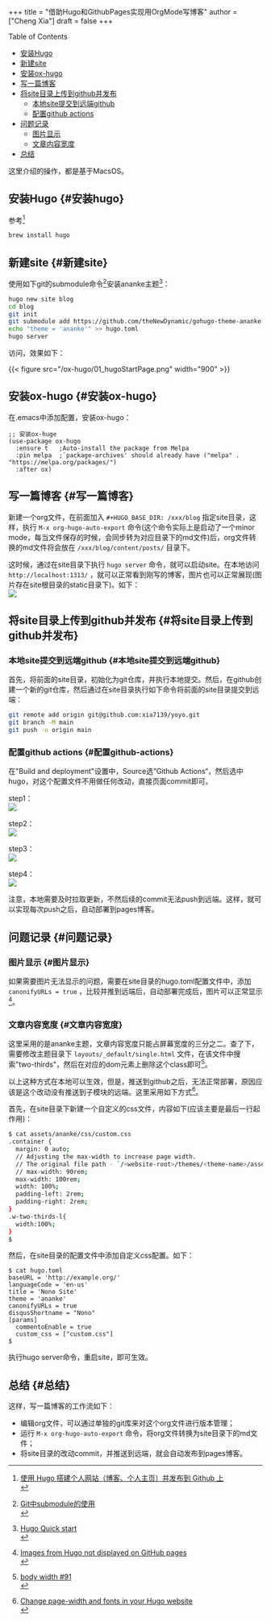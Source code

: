 +++
title = "借助Hugo和GithubPages实现用OrgMode写博客"
author = ["Cheng Xia"]
draft = false
+++

<div class="ox-hugo-toc toc">

<div class="heading">Table of Contents</div>

- [安装Hugo](#安装hugo)
- [新建site](#新建site)
- [安装ox-hugo](#安装ox-hugo)
- [写一篇博客](#写一篇博客)
- [将site目录上传到github并发布](#将site目录上传到github并发布)
    - [本地site提交到远端github](#本地site提交到远端github)
    - [配置github actions](#配置github-actions)
- [问题记录](#问题记录)
    - [图片显示](#图片显示)
    - [文章内容宽度](#文章内容宽度)
- [总结](#总结)

</div>
<!--endtoc-->

这里介绍的操作，都是基于MacsOS。 <br/>


## 安装Hugo {#安装hugo}

参考[^fn:1] <br/>

```bash
brew install hugo
```


## 新建site {#新建site}

使用如下git的submodule命令[^fn:2]安装ananke主题[^fn:3]： <br/>

```bash
hugo new site blog
cd blog
git init
git submodule add https://github.com/theNewDynamic/gohugo-theme-ananke.git themes/ananke
echo "theme = 'ananke'" >> hugo.toml
hugo server
```

访问，效果如下： <br/>

{{< figure src="/ox-hugo/01_hugoStartPage.png" width="900" >}} <br/>


## 安装ox-hugo {#安装ox-hugo}

在.emacs中添加配置，安装ox-hugo： <br/>

```emacs-lisp
;; 安装ox-huge
(use-package ox-hugo
  :ensure t   ;Auto-install the package from Melpa
  :pin melpa  ;`package-archives' should already have ("melpa" . "https://melpa.org/packages/")
  :after ox)
```


## 写一篇博客 {#写一篇博客}

新建一个org文件，在前面加入 `#+HUGO_BASE_DIR: /xxx/blog` 指定site目录，这样，执行 `M-x org-hugo-auto-export` 命令(这个命令实际上是启动了一个minor mode，每当文件保存的时候，会同步转为对应目录下的md文件)后，org文件转换的md文件将会放在 `/xxx/blog/content/posts/` 目录下。 <br/>

这时候，通过在site目录下执行 `hugo server` 命令，就可以启动site。在本地访问 `http://localhost:1313/` ，就可以正常看到刚写的博客，图片也可以正常展现(图片存在site根目录的static目录下)。如下： <br/>
![](/ox-hugo/02_hugoFirstBlogPage.png) <br/>


## 将site目录上传到github并发布 {#将site目录上传到github并发布}


### 本地site提交到远端github {#本地site提交到远端github}

首先，将前面的site目录，初始化为git仓库，并执行本地提交。然后，在github创建一个新的git仓库，然后通过在site目录执行如下命令将前面的site目录提交到远端： <br/>

```bash
git remote add origin git@github.com:xia7139/yoyo.git
git branch -M main
git push -u origin main
```


### 配置github actions {#配置github-actions}

在"Build and deployment"设置中，Source选”Github Actions“，然后选中hugo，对这个配置文件不用做任何改动，直接页面commit即可。 <br/>

step1： <br/>
![](/ox-hugo/03_githubActionsConfPageA.png) <br/>

step2： <br/>
![](/ox-hugo/03_githubActionsConfPageB.png) <br/>

step3： <br/>
![](/ox-hugo/03_githubActionsConfPageC.png) <br/>

step4： <br/>
![](/ox-hugo/03_githubActionsConfPageD.png) <br/>

注意，本地需要及时拉取更新，不然后续的commit无法push到远端。这样，就可以实现每次push之后，自动部署到pages博客。 <br/>


## 问题记录 {#问题记录}


### 图片显示 {#图片显示}

如果需要图片无法显示的问题，需要在site目录的hugo.toml配置文件中，添加 `canonifyURLs = true` ，比较并推到远端后，自动部署完成后，图片可以正常显示[^fn:4]。 <br/>


### 文章内容宽度 {#文章内容宽度}

这里采用的是ananke主题，文章内容宽度只能占屏幕宽度的三分之二。查了下，需要修改主题目录下 `layouts/_default/single.html` 文件，在该文件中搜索"two-thirds"，然后在对应的dom元素上删除这个class即可[^fn:5]。 <br/>

以上这种方式在本地可以生效，但是，推送到github之后，无法正常部署，原因应该是这个改动没有推送到子模块的远端。这里采用如下方式[^fn:6]。 <br/>

首先，在site目录下新建一个自定义的css文件，内容如下(应该主要是最后一行起作用)： <br/>

```bash
$ cat assets/ananke/css/custom.css 
.container {
  margin: 0 auto;
  // Adjusting the max-width to increase page width. 
  // The original file path - `/<website-root>/themes/<theme-name>/assets/scss/..`
  // max-width: 90rem;
  max-width: 100rem;
  width: 100%;
  padding-left: 2rem;
  padding-right: 2rem;
}
.w-two-thirds-l{
  width:100%;
}
$
```

然后，在site目录的配置文件中添加自定义css配置。如下： <br/>

```text
$ cat hugo.toml 
baseURL = 'http://example.org/'
languageCode = 'en-us'
title = 'Nono Site'
theme = 'ananke'
canonifyURLs = true
disqusShortname = "Nono"
[params]
  commentoEnable = true
  custom_css = ["custom.css"]
$
```

执行hugo server命令，重启site，即可生效。 <br/>


## 总结 {#总结}

这样，写一篇博客的工作流如下： <br/>

-   编辑org文件，可以通过单独的git库来对这个org文件进行版本管理； <br/>
-   运行 `M-x org-hugo-auto-export` 命令，将org文件转换为site目录下的md文件； <br/>
-   将site目录的改动commit，并推送到远端，就会自动发布到pages博客。 <br/>

[^fn:1]: [使用 Hugo 搭建个人网站（博客、个人主页）并发布到 Github 上](https://kinredon.github.io/post/how-to-publish-personal-website-on-github/)  <br/>
[^fn:2]: [Git中submodule的使用](https://zhuanlan.zhihu.com/p/87053283)  <br/>
[^fn:3]: [Hugo Quick start](https://gohugo.io/getting-started/quick-start/)  <br/>
[^fn:4]: [Images from Hugo not displayed on GitHub pages](https://stackoverflow.com/questions/61574702/images-from-hugo-not-displayed-on-github-pages)  <br/>
[^fn:5]: [body width #91](https://github.com/theNewDynamic/gohugo-theme-ananke/issues/91)  <br/>
[^fn:6]: [Change page-width and fonts in your Hugo website](https://www.sharank.com/posts/websites/change-pg-width-and-font-size/)  <br/>